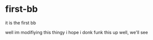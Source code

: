 # first-bb
it is the first bb

well
im modifiying this thingy
i hope i donk funk this up
well, we'll see
